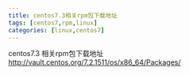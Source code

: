 ```yaml
---
title: centos7.3相关rpm包下载地址
tags: [centos7,rpm,linux]
categories: [linux,centos7]
---
```

centos7.3 相关rpm包下载地址
http://vault.centos.org/7.2.1511/os/x86_64/Packages/
